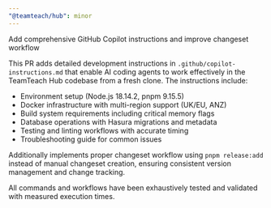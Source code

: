 ```yaml
---
"@teamteach/hub": minor
---
```


Add comprehensive GitHub Copilot instructions and improve changeset workflow

This PR adds detailed development instructions in `.github/copilot-instructions.md` that enable AI coding agents to work effectively in the TeamTeach Hub codebase from a fresh clone. The instructions include:

- Environment setup (Node.js 18.14.2, pnpm 9.15.5) 
- Docker infrastructure with multi-region support (UK/EU, ANZ)
- Build system requirements including critical memory flags
- Database operations with Hasura migrations and metadata
- Testing and linting workflows with accurate timing
- Troubleshooting guide for common issues

Additionally implements proper changeset workflow using `pnpm release:add` instead of manual changeset creation, ensuring consistent version management and change tracking.

All commands and workflows have been exhaustively tested and validated with measured execution times.